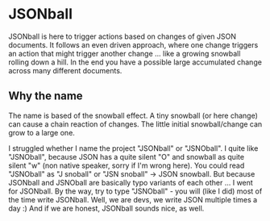 # JSONball
JSONball is here to trigger actions based on changes of given JSON documents.
It follows an even driven approach, where one change triggers an action that might trigger another change ... like a growing snowball rolling down a hill.
In the end you have a possible large accumulated change across many different documents.

## Why the name
The name is based of the snowball effect. A tiny snowball (or here change) can cause a chain reaction of changes. The little initial
snowball/change can grow to a large one.

I struggled whether I name the project "JSONball" or "JSNOball". I quite like "JSNOball", because JSON has a quite silent "O" and snowball as quite silent "w" (non native speaker, sorry if I'm wrong here). You could read "JSNOball" as "J snoball" or "JSN snoball" -> JSON snowball. But because JSONball and JSNOball are basically typo variants of each other ... I went for JSONball. By the way, try to type "JSNOball" - you will (like I did) most of the time write JSONball. Well, we are devs, we write JSON multiple times a day :) And if we are honest, JSONball sounds nice, as well.